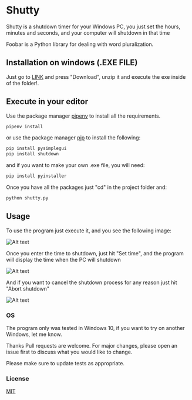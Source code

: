 # Shutty

Shutty is a shutdown timer for your Windows PC, you just set the hours, minutes and seconds, and your computer will shutdown in that time

Foobar is a Python library for dealing with word pluralization.

## Installation on windows (.EXE FILE)

Just go to [LINK](https://github.com/francofgp/shutty-a-shutdown-timer/blob/master/dist/shutty.rar) and press "Download", unzip it and execute the exe inside of the folder!.

## Execute in your editor

Use the package manager [pipenv](https://pypi.org/project/pipenv/) to install all the requirements.

```bash
pipenv install
```

or use the package manager [pip](https://pip.pypa.io/en/stable/) to install the following:

```bash
pip install pysimplegui
pip install shutdown
```

and if you want to make your own .exe file, you will need:

```bash
pip install pyinstaller
```

Once you have all the packages just "cd" in the project folder and:

```bash
python shutty.py
```

## Usage

To use the program just execute it, and you see the following image:

![Alt text](https://i.imgur.com/u0UJjZI.png "Optional title")

Once you enter the time to shutdown, just hit "Set time", and the program will display the time when the PC will shutdown

![Alt text](https://i.imgur.com/5yAVP6w.png "Optional title")

And if you want to cancel the shutdown process for any reason just hit "Abort shutdown"

![Alt text](https://i.imgur.com/PKdTrZ3.png "Optional title")

### OS

The program only was tested in Windows 10, if you want to try on another Windows, let me know.

Thanks
Pull requests are welcome. For major changes, please open an issue first to discuss what you would like to change.

Please make sure to update tests as appropriate.

### License

[MIT](https://choosealicense.com/licenses/mit/)
